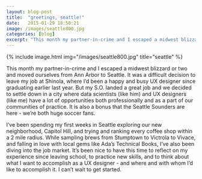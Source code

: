 ```yaml
---
layout: blog-post
title:  "greetings, seattle!"
date:   2015-01-29 18:50:21
image: /images/seattle800.jpg
categories: [blog] 
excerpt: "This month my partner-in-crime and I escaped a midwest blizzard or two and moved ourselves from Ann Arbor to Seattle. It was a difficult decision to leave my job at Shinola, where I’d been a happy and busy UX designer since graduating earlier last year, but my S.O. landed a great job and we decided to settle down in a city where data scientists (like him) and UX designers (like me) have a lot of opportunities both professionally and as a part of our communities of practice. It is also a bonus that the Seattle Sounders are here - we’re both huge soccer fans..."
---
```


{% include image.html img="/images/seattle800.jpg" title="seattle" %}

This month my partner-in-crime and I escaped a midwest blizzard or two and moved ourselves from Ann Arbor to Seattle. It was a difficult decision to leave my job at Shinola, where I’d been a happy and busy UX designer since graduating earlier last year. But my S.O. landed a great job and we decided to settle down in a city where data scientists (like him) and UX designers (like me) have a lot of opportunities both professionally and as a part of our communities of practice. It is also a bonus that the Seattle Sounders are here - we’re both huge soccer fans.

I’ve been spending my first weeks in Seattle exploring our new neighborhood, Capitol Hill, and trying and ranking every coffee shop within a 2 mile radius. While sampling brews from Stumptown to Victrola to Vivace, and falling in love with local gems like Ada’s Technical Books, I’ve also been diving into the job market. It’s been nice to have this time to reflect on my experience since leaving school, to practice new skills, and to think about what I want to accomplish as a UX designer - and where and with whom I’d like to accomplish it. I can’t wait to get started.
